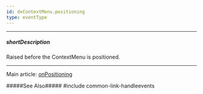 ```yaml
---
id: dxContextMenu.positioning
type: eventType
---
```

---
##### shortDescription
Raised before the ContextMenu is positioned.

---
Main article: [onPositioning](/api-reference/10%20UI%20Widgets/dxContextMenu/1%20Configuration/onPositioning.md '/Documentation/ApiReference/UI_Components/dxContextMenu/Configuration/#onPositioning')

#####See Also#####
#include common-link-handleevents